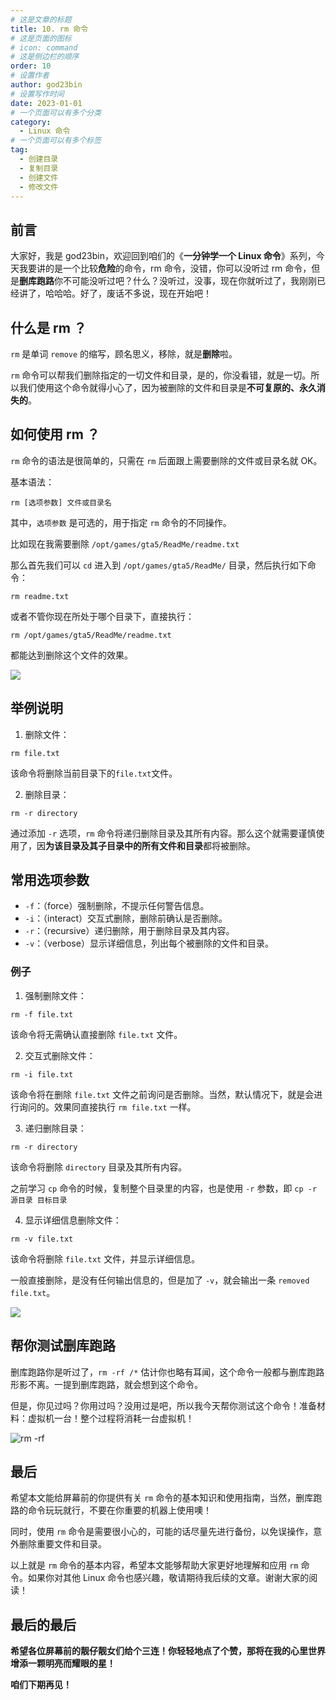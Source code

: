 ```yaml
---
# 这是文章的标题
title: 10. rm 命令
# 这是页面的图标
# icon: command
# 这是侧边栏的顺序
order: 10
# 设置作者
author: god23bin
# 设置写作时间
date: 2023-01-01
# 一个页面可以有多个分类
category:
  - Linux 命令
# 一个页面可以有多个标签
tag:
  - 创建目录
  - 复制目录
  - 创建文件
  - 修改文件
---
```


## 前言

大家好，我是 god23bin，欢迎回到咱们的《**一分钟学一个 Linux 命令**》系列，今天我要讲的是一个比较**危险**的命令，rm 命令，没错，你可以没听过 rm 命令，但是**删库跑路**你不可能没听过吧？什么？没听过，没事，现在你就听过了，我刚刚已经讲了，哈哈哈。好了，废话不多说，现在开始吧！

## 什么是 rm ？

`rm` 是单词 `remove` 的缩写，顾名思义，移除，就是**删除**啦。

`rm` 命令可以帮我们删除指定的一切文件和目录，是的，你没看错，就是一切。所以我们使用这个命令就得小心了，因为被删除的文件和目录是**不可复原的、永久消失的**。

## 如何使用 rm ？

`rm` 命令的语法是很简单的，只需在 `rm` 后面跟上需要删除的文件或目录名就 OK。

基本语法：

```shell
rm [选项参数] 文件或目录名
```

其中，`选项参数` 是可选的，用于指定 `rm` 命令的不同操作。

比如现在我需要删除 `/opt/games/gta5/ReadMe/readme.txt`

那么首先我们可以 `cd` 进入到 `/opt/games/gta5/ReadMe/` 目录，然后执行如下命令：

```shell
rm readme.txt
```

或者不管你现在所处于哪个目录下，直接执行：

```shell
rm /opt/games/gta5/ReadMe/readme.txt
```

都能达到删除这个文件的效果。

![](https://pic-bed-of-god23bin.oss-cn-shenzhen.aliyuncs.com/img/20230724230506.png)

## 举例说明

1. 删除文件：

```shell
rm file.txt
```

该命令将删除当前目录下的`file.txt`文件。

2. 删除目录：

```shell
rm -r directory
```

通过添加 `-r` 选项，`rm` 命令将递归删除目录及其所有内容。那么这个就需要谨慎使用了，因**为该目录及其子目录中的所有文件和目录**都将被删除。

## 常用选项参数

- `-f`：（force）强制删除，不提示任何警告信息。
- `-i`：（interact）交互式删除，删除前确认是否删除。
- `-r`：（recursive）递归删除，用于删除目录及其内容。
- `-v`：（verbose）显示详细信息，列出每个被删除的文件和目录。

### 例子

1. 强制删除文件：

```shell
rm -f file.txt
```

该命令将无需确认直接删除 `file.txt` 文件。

2. 交互式删除文件：

```shell
rm -i file.txt
```

该命令将在删除 `file.txt` 文件之前询问是否删除。当然，默认情况下，就是会进行询问的。效果同直接执行 `rm file.txt` 一样。

3. 递归删除目录：

```
rm -r directory
```

该命令将删除 `directory` 目录及其所有内容。

之前学习 `cp` 命令的时候，复制整个目录里的内容，也是使用 `-r` 参数，即 `cp -r 源目录 目标目录`

4. 显示详细信息删除文件：

```
rm -v file.txt
```

该命令将删除 `file.txt` 文件，并显示详细信息。

一般直接删除，是没有任何输出信息的，但是加了 `-v`，就会输出一条 `removed file.txt`。

![](https://pic-bed-of-god23bin.oss-cn-shenzhen.aliyuncs.com/img/20230724230520.png)

 

## 帮你测试删库跑路

删库跑路你是听过了，`rm -rf /*` 估计你也略有耳闻，这个命令一般都与删库跑路形影不离。一提到删库跑路，就会想到这个命令。

但是，你见过吗？你用过吗？没用过是吧，所以我今天帮你测试这个命令！准备材料：虚拟机一台！整个过程将消耗一台虚拟机！

![rm -rf](https://pic-bed-of-god23bin.oss-cn-shenzhen.aliyuncs.com/img/20230724230524.gif)

## 最后

希望本文能给屏幕前的你提供有关 `rm` 命令的基本知识和使用指南，当然，删库跑路的命令玩玩就行，不要在你重要的机器上使用噢！

同时，使用 `rm` 命令是需要很小心的，可能的话尽量先进行备份，以免误操作，意外删除重要文件和目录。

以上就是 `rm` 命令的基本内容，希望本文能够帮助大家更好地理解和应用 `rm` 命令。如果你对其他 Linux 命令也感兴趣，敬请期待我后续的文章。谢谢大家的阅读！

## 最后的最后

**希望各位屏幕前的靓仔靓女们给个三连！你轻轻地点了个赞，那将在我的心里世界增添一颗明亮而耀眼的星！**

**咱们下期再见！**